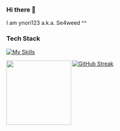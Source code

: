 ### Hi there 👋
I am ynori123 a.k.a. Se4weed ^^

### Tech Stack
[![My Skills](https://skillicons.dev/icons?i=ruby,rails,js,ts,bun,react,vite,remix,nextjs,vitest,cs,java,python,fastapi,postgres,redis,mysql,aws,gcp,vercel,heroku,kali&theme=dark)](https://skillicons.dev)

<a href="https://github.com/ynori123">
  <img align="left" height="170px" src="https://github-readme-stats.vercel.app/api?username=ynori123&count_private=true&show_icons=true&theme=cobalt" />
</a>


[![GitHub Streak](https://streak-stats.demolab.com?user=ynori123&theme=tokyonight-duo&border_radius=5)](https://git.io/streak-stats)
